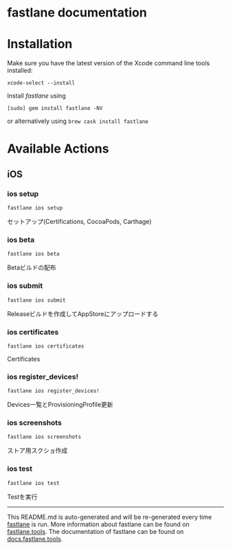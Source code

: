 fastlane documentation
================
# Installation

Make sure you have the latest version of the Xcode command line tools installed:

```
xcode-select --install
```

Install _fastlane_ using
```
[sudo] gem install fastlane -NV
```
or alternatively using `brew cask install fastlane`

# Available Actions
## iOS
### ios setup
```
fastlane ios setup
```
セットアップ(Certifications, CocoaPods, Carthage)
### ios beta
```
fastlane ios beta
```
Betaビルドの配布
### ios submit
```
fastlane ios submit
```
Releaseビルドを作成してAppStoreにアップロードする
### ios certificates
```
fastlane ios certificates
```
Certificates
### ios register_devices!
```
fastlane ios register_devices!
```
Devices一覧とProvisioningProfile更新
### ios screenshots
```
fastlane ios screenshots
```
ストア用スクショ作成
### ios test
```
fastlane ios test
```
Testを実行

----

This README.md is auto-generated and will be re-generated every time [fastlane](https://fastlane.tools) is run.
More information about fastlane can be found on [fastlane.tools](https://fastlane.tools).
The documentation of fastlane can be found on [docs.fastlane.tools](https://docs.fastlane.tools).
